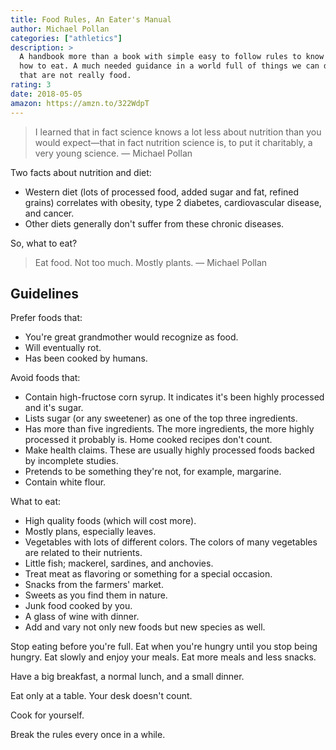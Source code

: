 ```yaml
---
title: Food Rules, An Eater's Manual
author: Michael Pollan
categories: ["athletics"]
description: >
  A handbook more than a book with simple easy to follow rules to know what and
  how to eat. A much needed guidance in a world full of things we can digest but
  that are not really food.
rating: 3
date: 2018-05-05
amazon: https://amzn.to/322WdpT
---
```


> I learned that in fact science knows a lot less about nutrition than you would
> expect—that in fact nutrition science is, to put it charitably, a very young
> science. — Michael Pollan

Two facts about nutrition and diet:
* Western diet (lots of processed food, added sugar and fat, refined grains)
  correlates with obesity, type 2 diabetes, cardiovascular disease, and cancer.
* Other diets generally don't suffer from these chronic diseases.

So, what to eat?

> Eat food. Not too much. Mostly plants. — Michael Pollan

## Guidelines

Prefer foods that:
* You're great grandmother would recognize as food.
* Will eventually rot.
* Has been cooked by humans.

Avoid foods that:
* Contain high-fructose corn syrup. It indicates it's been highly processed and
  it's sugar.
* Lists sugar (or any sweetener) as one of the top three ingredients.
* Has more than five ingredients. The more ingredients, the more highly
  processed it probably is. Home cooked recipes don't count.
* Make health claims. These are usually highly processed foods backed by
  incomplete studies.
* Pretends to be something they're not, for example, margarine.
* Contain white flour.

What to eat:
* High quality foods (which will cost more).
* Mostly plans, especially leaves.
* Vegetables with lots of different colors. The colors of many vegetables are
  related to their nutrients.
* Little fish; mackerel, sardines, and anchovies.
* Treat meat as flavoring or something for a special occasion.
* Snacks from the farmers' market.
* Sweets as you find them in nature.
* Junk food cooked by you.
* A glass of wine with dinner.
* Add and vary not only new foods but new species as well.

Stop eating before you're full. Eat when you're hungry until you stop being
hungry. Eat slowly and enjoy your meals. Eat more meals and less snacks.

Have a big breakfast, a normal lunch, and a small dinner.

Eat only at a table. Your desk doesn't count.

Cook for yourself.

Break the rules every once in a while.
